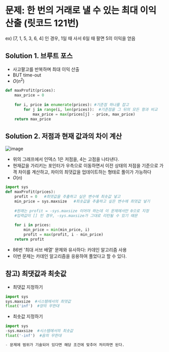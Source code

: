 # 문제: 한 번의 거래로 낼 수 있는 최대 이익 산출 (릿코드 121번)

ex) [7, 1, 5, 3, 6, 4] 인 경우, 1일 때 사서 6일 때 팔면 5의 이익을 얻음

## Solution 1. 브루트 포스
- 사고팔고를 반복하며 최대 이익 산출
- BUT time-out
- $O(n^2)$

```python
def maxProfit(prices):
    max_price = 0
    
    for i, price in enumerate(prices): #기준점 하나를 잡고 
        for j in range(i, len(prices)):  #기준점을 그 뒤의 모든 항과 비교
            max_price = max(prices[j] - price, max_price)
    return max_price
```

## Solution 2. 저점과 현재 값과의 차이 계산
![image](https://user-images.githubusercontent.com/122213470/213102673-6d92d921-a0fb-4901-bd99-780df97dd75c.png)
- 위의 그래프에서 인덱스 1은 저점을, 4는 고점을 나타낸다.
- 현재값을 가리키는 포인터가 우측으로 이동하면서 이전 상태의 저점을 기준으로 가격 차이를 계산하고, 차이의 최댓값을 업데이트하는 형태로 풀이가 가능하다
- $O(n)$ 

```python
import sys
def maxProfit(prices):
    profit = 0   #최댓값을 추출하고 싶은 변수에 최솟값 넣고
    min_price = sys.maxsize   #최솟값을 추출하고 싶은 변수에 최댓값 넣기
    
    #원래는 profit = -sys.maxsize 이어야 하는데 이 문제에서만 0으로 지정
    #입력값이 [] 인 경우, -sys.maxsize가 그대로 리턴될 수 있기 때문
    
    for i in prices:
        min_price = min(min_price, i)
        profit = max(profit, i - min_price)
    return profit
```
- 86번 '최대 서브 배열' 문제와 유사하다: 카데인 알고리즘 사용
- 이번 문제는 카데인 알고리즘을 응용하여 풀었다고 할 수 있다.

## 참고) 최댓값과 최솟값
- 최댓값 지정하기
```python
import sys
sys.maxsize  #시스템에서의 최댓값
float('inf')  #양의 무한대
```

- 최솟값 지정하기
```python
import sys
-sys.maxsize  #시스템에서의 최솟값
float('-inf')  #음의 무한대

- 문제에 범위가 기술되어 있다면 해당 조건에 맞추어 처리하면 된다.

